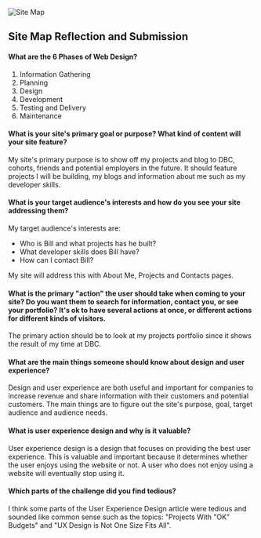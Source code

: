 ![Site Map](/imgs/site-map.png)

## Site Map Reflection and Submission

#### What are the 6 Phases of Web Design?
1. Information Gathering
2. Planning
3. Design
4. Development
5. Testing and Delivery
6. Maintenance

#### What is your site's primary goal or purpose? What kind of content will your site feature?
My site's primary purpose is to show off my projects and blog to DBC, cohorts, friends and potential employers in the future.
It should feature projects I will be building, my blogs and information about me such as my developer skills.

#### What is your target audience's interests and how do you see your site addressing them?
My target audience's interests are:
* Who is Bill and what projects has he built?
* What developer skills does Bill have?
* How can I contact Bill?

My site will address this with About Me, Projects and Contacts pages. 

#### What is the primary "action" the user should take when coming to your site? Do you want them to search for information, contact you, or see your portfolio? It's ok to have several actions at once, or different actions for different kinds of visitors.

The primary action should be to look at my projects portfolio since it shows the result of my time at DBC.

#### What are the main things someone should know about design and user experience?
Design and user experience are both useful and important for companies to increase revenue and share information with 
their customers and potential customers. The main things are to figure out the site's purpose, goal, target audience and audience needs. 

#### What is user experience design and why is it valuable? 
User experience design is a design that focuses on providing the best user experience. 
This is valuable and important because it determines whether the user enjoys using the website or not.
A user who does not enjoy using a website will eventually stop using it.   

#### Which parts of the challenge did you find tedious?
I think some parts of the User Experience Design article were tedious and sounded like common sense such as the topics: 
"Projects With "OK" Budgets" and "UX Design is Not One Size Fits All". 
